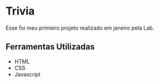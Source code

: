 # Trivia

Esse foi meu primeiro projeto realizado em janeiro pela Lab.

## Ferramentas Utilizadas

- HTML
- CSS
- Javascript
